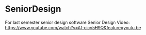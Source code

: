 # SeniorDesign
For last semester senior design software
Senior Design Video: https://www.youtube.com/watch?v=Af-cicv5H9Q&feature=youtu.be
